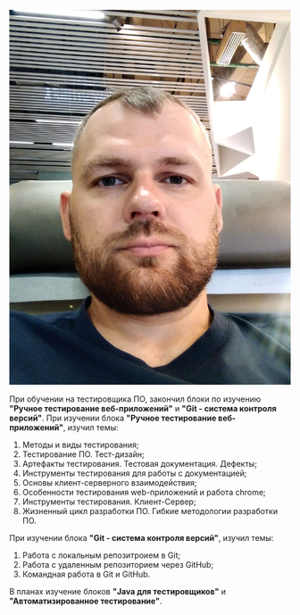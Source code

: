 ![](plg_4Wi8Np4.jpg)

При обучении на тестировщика ПО, закончил блоки по изучению **"Ручное тестирование веб-приложений"** и **"Git - система контроля версий"**. При изучении блока **"Ручное тестирование веб-приложений"**, изучил темы:

1. Методы и виды тестирования;
2. Тестирование ПО. Тест-дизайн;
3. Артефакты тестирования. Тестовая документация. Дефекты;
4. Инструменты тестирования для работы с документацией;
5. Основы клиент-серверного взаимодействия;
6. Особенности тестирования web-приложений и работа сhrome;
7. Инструменты тестирования. Клиент-Сервер;
8. Жизненный цикл разработки ПО. Гибкие методологии разработки ПО.
   
При изучении блока **"Git - система контроля версий"**, изучил темы:

1. Работа с локальным репозитроием в Git;
2. Работа с удаленным репозиторием через GitHub;
3. Командная работа в Git и GitHub.

В планах изучение блоков **"Java для тестировщиков"** и **"Автоматизированное тестирование"**.

